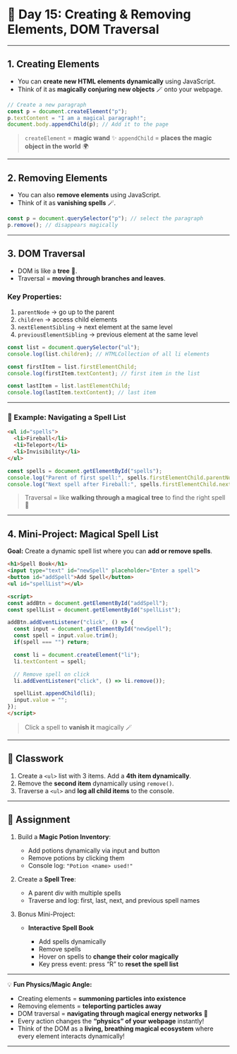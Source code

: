 
# 📘 Day 15: Creating & Removing Elements, DOM Traversal

---

## **1. Creating Elements**

* You can **create new HTML elements dynamically** using JavaScript.
* Think of it as **magically conjuring new objects** 🪄 onto your webpage.

```javascript
// Create a new paragraph
const p = document.createElement("p");
p.textContent = "I am a magical paragraph!";
document.body.appendChild(p); // Add it to the page
```

> `createElement` = **magic wand** ✨
> `appendChild` = **places the magic object in the world** 🌍

---

## **2. Removing Elements**

* You can also **remove elements** using JavaScript.
* Think of it as **vanishing spells** 🪄.

```javascript
const p = document.querySelector("p"); // select the paragraph
p.remove(); // disappears magically
```

---

## **3. DOM Traversal**

* DOM is like a **tree** 🌳.
* Traversal = **moving through branches and leaves**.

### Key Properties:

1. `parentNode` → go up to the parent
2. `children` → access child elements
3. `nextElementSibling` → next element at the same level
4. `previousElementSibling` → previous element at the same level

```javascript
const list = document.querySelector("ul");
console.log(list.children); // HTMLCollection of all li elements

const firstItem = list.firstElementChild;
console.log(firstItem.textContent); // first item in the list

const lastItem = list.lastElementChild;
console.log(lastItem.textContent); // last item
```

---

### 🔹 Example: Navigating a Spell List

```html
<ul id="spells">
  <li>Fireball</li>
  <li>Teleport</li>
  <li>Invisibility</li>
</ul>
```

```javascript
const spells = document.getElementById("spells");
console.log("Parent of first spell:", spells.firstElementChild.parentNode.nodeName); // UL
console.log("Next spell after Fireball:", spells.firstElementChild.nextElementSibling.textContent); // Teleport
```

> Traversal = like **walking through a magical tree** to find the right spell 🍃

---

## **4. Mini-Project: Magical Spell List**

**Goal:** Create a dynamic spell list where you can **add or remove spells**.

```html
<h1>Spell Book</h1>
<input type="text" id="newSpell" placeholder="Enter a spell">
<button id="addSpell">Add Spell</button>
<ul id="spellList"></ul>

<script>
const addBtn = document.getElementById("addSpell");
const spellList = document.getElementById("spellList");

addBtn.addEventListener("click", () => {
  const input = document.getElementById("newSpell");
  const spell = input.value.trim();
  if(spell === "") return;

  const li = document.createElement("li");
  li.textContent = spell;

  // Remove spell on click
  li.addEventListener("click", () => li.remove());

  spellList.appendChild(li);
  input.value = "";
});
</script>
```

> Click a spell to **vanish it** magically 🪄

---

## 🎯 Classwork

1. Create a `<ul>` list with 3 items. Add a **4th item dynamically**.
2. Remove the **second item** dynamically using `remove()`.
3. Traverse a `<ul>` and **log all child items** to the console.

---

## 📝 Assignment

1. Build a **Magic Potion Inventory**:

   * Add potions dynamically via input and button
   * Remove potions by clicking them
   * Console log: `"Potion <name> used!"`
2. Create a **Spell Tree**:

   * A parent div with multiple spells
   * Traverse and log: first, last, next, and previous spell names
3. Bonus Mini-Project:

   * **Interactive Spell Book**

     * Add spells dynamically
     * Remove spells
     * Hover on spells to **change their color magically**
     * Key press event: press “R” to **reset the spell list**

---

💡 **Fun Physics/Magic Angle:**

* Creating elements = **summoning particles into existence**
* Removing elements = **teleporting particles away**
* DOM traversal = **navigating through magical energy networks** 🌌
* Every action changes the **“physics” of your webpage** instantly!
* Think of the DOM as a **living, breathing magical ecosystem** where every element interacts dynamically!

---